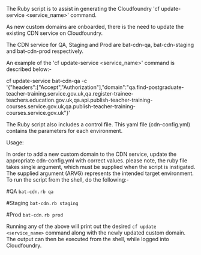 The Ruby script is to assist in generating the Cloudfoundry 'cf update-service <service_name>' command.

As new custom domains are onboarded, there is the need to update the existing CDN service on Cloudfoundry.

The CDN service for QA, Staging and Prod are bat-cdn-qa, bat-cdn-staging and bat-cdn-prod respectively.

An example of the 'cf update-service <service_name>' command is described below:-

cf update-service bat-cdn-qa -c \
'{"headers":["Accept","Authorization"],"domain":"qa.find-postgraduate-teacher-training.service.gov.uk,qa.register-trainee-teachers.education.gov.uk,qa.api.publish-teacher-training-courses.service.gov.uk,qa.publish-teacher-training-courses.service.gov.uk"}'

The Ruby script also includes a control file. This yaml file (cdn-config.yml) contains the parameters for each environment.

Usage:

In order to add a new custom domain to the CDN service, update the appropriate cdn-config.yml with correct values.
please note, the ruby file takes single argument, which must be supplied when the script is instigated.
The supplied argument (ARVG) represents the intended target environment. To run the script from the shell, do the following:-

#QA
`bat-cdn.rb qa`

#Staging
`bat-cdn.rb staging`

#Prod
`bat-cdn.rb prod`

Running any of the above will print out the desired `cf update <service_name>` command along with the newly updated custom domain. The output can then be executed from the shell, while logged into Cloudfoundry.
